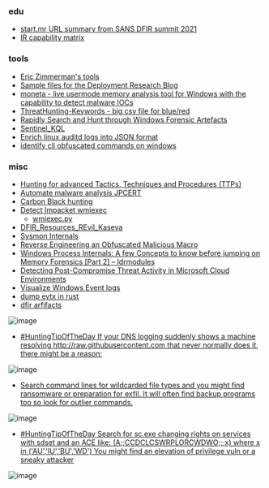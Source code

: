 ### edu
* [start.mr URL summary from SANS DFIR summit 2021](https://start.me/p/xbgNmz/sans-dfir-2021)
* [IR capability matrix](https://github.com/swannman/ircapabilities)

### tools
* [Eric Zimmerman's tools](https://ericzimmerman.github.io/#!index.md)
* [Sample files for the Deployment Research Blog](https://github.com/DeploymentResearch/DRFiles/tree/master/Scripts)
* [moneta - live usermode memory analysis tool for Windows with the capability to detect malware IOCs](https://github.com/forrest-orr/moneta)
* [ThreatHunting-Keywords - big csv file for blue/red](https://github.com/mthcht/ThreatHunting-Keywords)
* [Rapidly Search and Hunt through Windows Forensic Artefacts](https://github.com/WithSecureLabs/chainsaw)
* [Sentinel_KQL](https://github.com/ep3p/Sentinel_KQL)
* [Enrich linux auditd logs into JSON format](https://github.com/mthcht/laurel)
* [identify cli obfuscated commands on windows](https://github.com/wietze/windows-command-line-obfuscation)

### misc

* [Hunting for advanced Tactics, Techniques and Procedures (TTPs)](https://cyberpolygon.com/materials/hunting-for-advanced-tactics-techniques-and-procedures-ttps/)
* [Automate malware analysis JPCERT](https://blogs.jpcert.or.jp/en/2023/01/cloud_malware_analysis.html)
* [Carbon Black hunting](https://github.com/0xpwntester/CB-Threat-Hunting)
* [Detect Impacket wmiexec](https://twitter.com/JohnLaTwC/status/1410671329104199681)
  * [wmiexec.py](https://github.com/SecureAuthCorp/impacket/blob/master/examples/wmiexec.py) 
* [DFIR_Resources_REvil_Kaseya](https://github.com/cado-security/DFIR_Resources_REvil_Kaseya) 
* [Sysmon Internals](https://undev.ninja/sysmon-internals-from-file-delete-event-to-kernel-code-execution/)
* [Reverse Engineering an Obfuscated Malicious Macro](https://medium.com/walmartglobaltech/reverse-engineering-an-obfuscated-malicious-macro-3fd4d4f9c439)
* [Windows Process Internals: A few Concepts to know before jumping on Memory Forensics [Part 2] – ldrmodules](https://eforensicsmag.com/windows-process-internals-a-few-concepts-to-know-before-jumping-on-memory-forensics-part-2-ldrmodules-by-kirtar-oza/)
* [Detecting Post-Compromise Threat Activity in Microsoft Cloud Environments](https://www.cisa.gov/uscert/ncas/alerts/aa21-008a)
* [Visualize Windows Event logs](https://github.com/JPCERTCC/LogonTracer)
* [dump evtx in rust](https://github.com/omerbenamram/evtx)
* [dfir arfifacts](https://github.com/ForensicArtifacts/artifacts)

![image](https://user-images.githubusercontent.com/9626439/124276971-c7b94900-db44-11eb-9a86-62dd6d1a1755.png)

* [#HuntingTipOfTheDay If your DNS logging suddenly shows a machine resolving http://raw.githubusercontent.com that never normally does it, there might be a reason:](https://twitter.com/JohnLaTwC/status/1410441322310168576)

![image](https://user-images.githubusercontent.com/9626439/124277349-3bf3ec80-db45-11eb-91c7-1a83a9640cc9.png)

* [Search command lines for wildcarded file types and you might find ransomware or preparation for exfil. It will often find backup programs too so look for outlier commands.](https://twitter.com/JohnLaTwC/status/1409902619825348613)

![image](https://user-images.githubusercontent.com/9626439/124277626-883f2c80-db45-11eb-9097-ff5998af901c.png)

* [#HuntingTipOfTheDay 
Search for sc.exe changing rights on services with sdset and an ACE like: (A;;CCDCLCSWRPLORCWDWO;;;x) where x in ('AU','IU','BU','WD') You might find an elevation of privilege vuln or a sneaky attacker](https://twitter.com/JohnLaTwC/status/1409559424201498632)

![image](https://user-images.githubusercontent.com/9626439/124277869-d5bb9980-db45-11eb-8d7a-97b61ebe2d3b.png)

